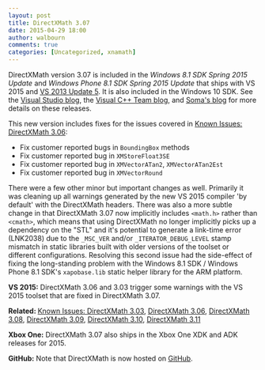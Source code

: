 ```yaml
---
layout: post
title: DirectXMath 3.07
date: 2015-04-29 18:00
author: walbourn
comments: true
categories: [Uncategorized, xnamath]
---
```

DirectXMath version 3.07 is included in the <em>Windows 8.1 SDK Spring 2015 Update</em> and <em>Windows Phone 8.1 SDK Spring 2015 Update</em> that ships with VS 2015 and <a href="http://blogs.msdn.com/b/chuckw/archive/2015/07/20/visual-studio-2013-update-5.aspx">VS 2013 Update 5</a>. It is also included in the Windows 10 SDK. See the <a href="http://blogs.msdn.com/b/visualstudio/archive/2015/04/29/build-2015-news-visual-studio-code-visual-studio-2015-rc-team-foundation-server-2015-rc-visual-studio-2013-update-5.aspx">Visual Studio blog</a>, the <a href="http://blogs.msdn.com/b/vcblog/archive/2015/04/29/visual-studio-2015-rc-now-available.aspx">Visual C++ Team blog</a>, and <a href="http://blogs.msdn.com/b/somasegar/archive/2015/04/29/introducing-visual-studio-code-visual-studio-2015-rc-application-insights-public-preview-and-net-core-for-linux-and-mac.aspx">Soma's blog</a> for more details on these releases.

This new version includes fixes for the issues covered in <a href="http://blogs.msdn.com/b/chuckw/archive/2014/12/12/known-issues-directxmath-3-06.aspx">Known Issues: DirectXMath 3.06</a>:
<ul>
 	<li>Fix customer reported bugs in <code>BoundingBox</code> methods</li>
 	<li>Fix customer reported bug in <code>XMStoreFloat3SE</code></li>
 	<li>Fix customer reported bug in <code>XMVectorATan2</code>, <code>XMVectorATan2Est</code></li>
 	<li>Fix customer reported bug in <code>XMVectorRound</code></li>
</ul>
There were a few other minor but important changes as well. Primarily it was cleaning up all warnings generated by the new VS 2015 compiler 'by default' with the DirectXMath headers. There was also a more subtle change in that DirectXMath 3.07 now implicitly includes <code>&lt;math.h&gt;</code> rather than <code>&lt;cmath&gt;</code>, which means that using DirectXMath no longer implicitly picks up a dependency on the "STL" and it's potential to generate a link-time error (LNK2038) due to the <code>_MSC_VER</code> and/or <code>_ITERATOR_DEBUG_LEVEL</code> stamp mismatch in static libraries built with older versions of the toolset or different configurations. Resolving this second issue had the side-effect of fixing the long-standing problem with the Windows 8.1 SDK / Windows Phone 8.1 SDK's <code>xapobase.lib</code> static helper library for the ARM platform.

<strong>VS 2015:</strong> DirectXMath 3.06 and 3.03 trigger some warnings with the VS 2015 toolset that are fixed in DirectXMath 3.07.

<strong>Related: </strong><a href="http://blogs.msdn.com/b/chuckw/archive/2013/03/06/known-issues-directxmath-3-03.aspx">Known Issues: DirectXMath 3.03</a>, <a href="http://blogs.msdn.com/b/chuckw/archive/2013/10/24/directxmath-3-06.aspx">DirectXMath 3.06</a>, <a href="http://blogs.msdn.com/b/chuckw/archive/2015/12/01/directxmath-3-08.aspx">DirectXMath 3.08</a>, <a href="https://blogs.msdn.microsoft.com/chuckw/2016/08/02/directxmath-3-09/">DirectXMath 3.09</a>, <a href="https://blogs.msdn.microsoft.com/chuckw/2017/04/06/directxmath-3-10/">DirectXMath 3.10</a>, <a href="https://blogs.msdn.microsoft.com/chuckw/2017/06/28/directxmath-3-11/">DirectXMath 3.11</a>

<strong>Xbox One:</strong> DirectXMath 3.07 also ships in the Xbox One XDK and ADK releases for 2015.

<strong>GitHub:</strong> Note that DirectXMath is now hosted on <a href="https://github.com/Microsoft/DirectXMath">GitHub</a>.
